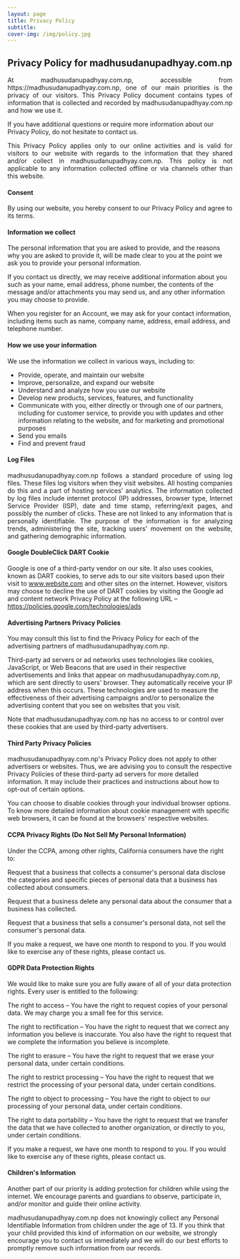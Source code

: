 ```yaml
---
layout: page
title: Privacy Policy
subtitle: 
cover-img: /img/policy.jpg
---
```


## Privacy Policy for madhusudanupadhyay.com.np
<div align="Justify"> At madhusudanupadhyay.com.np, accessible from https://madhusudanupadhyay.com.np, one of our main priorities is the privacy of our visitors. This Privacy Policy document contains types of information that is collected and recorded by madhusudanupadhyay.com.np and how we use it.</div>

If you have additional questions or require more information about our Privacy Policy, do not hesitate to contact us.

<div align="Justify"> This Privacy Policy applies only to our online activities and is valid for visitors to our website with regards to the information that they shared and/or collect in madhusudanupadhyay.com.np. This policy is not applicable to any information collected offline or via channels other than this website.  </div>

#### Consent
By using our website, you hereby consent to our Privacy Policy and agree to its terms.

#### Information we collect
The personal information that you are asked to provide, and the reasons why you are asked to provide it, will be made clear to you at the point we ask you to provide your personal information.

If you contact us directly, we may receive additional information about you such as your name, email address, phone number, the contents of the message and/or attachments you may send us, and any other information you may choose to provide.

When you register for an Account, we may ask for your contact information, including items such as name, company name, address, email address, and telephone number.

#### How we use your information
We use the information we collect in various ways, including to:

- Provide, operate, and maintain our website
- Improve, personalize, and expand our website
- Understand and analyze how you use our website
- Develop new products, services, features, and functionality
- Communicate with you, either directly or through one of our partners, including for customer service, to provide you with updates and other information relating to the website, and for marketing and promotional purposes
- Send you emails
- Find and prevent fraud

#### Log Files
<div align="Justify"> madhusudanupadhyay.com.np follows a standard procedure of using log files. These files log visitors when they visit websites. All hosting companies do this and a part of hosting services' analytics. The information collected by log files include internet protocol (IP) addresses, browser type, Internet Service Provider (ISP), date and time stamp, referring/exit pages, and possibly the number of clicks. These are not linked to any information that is personally identifiable. The purpose of the information is for analyzing trends, administering the site, tracking users' movement on the website, and gathering demographic information.</div>

#### Google DoubleClick DART Cookie
Google is one of a third-party vendor on our site. It also uses cookies, known as DART cookies, to serve ads to our site visitors based upon their visit to www.website.com and other sites on the internet. However, visitors may choose to decline the use of DART cookies by visiting the Google ad and content network Privacy Policy at the following URL – https://policies.google.com/technologies/ads

#### Advertising Partners Privacy Policies
You may consult this list to find the Privacy Policy for each of the advertising partners of madhusudanupadhyay.com.np.

Third-party ad servers or ad networks uses technologies like cookies, JavaScript, or Web Beacons that are used in their respective advertisements and links that appear on madhusudanupadhyay.com.np, which are sent directly to users' browser. They automatically receive your IP address when this occurs. These technologies are used to measure the effectiveness of their advertising campaigns and/or to personalize the advertising content that you see on websites that you visit.

Note that madhusudanupadhyay.com.np has no access to or control over these cookies that are used by third-party advertisers.

#### Third Party Privacy Policies
madhusudanupadhyay.com.np's Privacy Policy does not apply to other advertisers or websites. Thus, we are advising you to consult the respective Privacy Policies of these third-party ad servers for more detailed information. It may include their practices and instructions about how to opt-out of certain options.

You can choose to disable cookies through your individual browser options. To know more detailed information about cookie management with specific web browsers, it can be found at the browsers' respective websites.

#### CCPA Privacy Rights (Do Not Sell My Personal Information)
Under the CCPA, among other rights, California consumers have the right to:

Request that a business that collects a consumer's personal data disclose the categories and specific pieces of personal data that a business has collected about consumers.

Request that a business delete any personal data about the consumer that a business has collected.

Request that a business that sells a consumer's personal data, not sell the consumer's personal data.

If you make a request, we have one month to respond to you. If you would like to exercise any of these rights, please contact us.

#### GDPR Data Protection Rights
We would like to make sure you are fully aware of all of your data protection rights. Every user is entitled to the following:

The right to access – You have the right to request copies of your personal data. We may charge you a small fee for this service.

The right to rectification – You have the right to request that we correct any information you believe is inaccurate. You also have the right to request that we complete the information you believe is incomplete.

The right to erasure – You have the right to request that we erase your personal data, under certain conditions.

The right to restrict processing – You have the right to request that we restrict the processing of your personal data, under certain conditions.

The right to object to processing – You have the right to object to our processing of your personal data, under certain conditions.

The right to data portability – You have the right to request that we transfer the data that we have collected to another organization, or directly to you, under certain conditions.

If you make a request, we have one month to respond to you. If you would like to exercise any of these rights, please contact us.

#### Children's Information
Another part of our priority is adding protection for children while using the internet. We encourage parents and guardians to observe, participate in, and/or monitor and guide their online activity.

madhusudanupadhyay.com.np does not knowingly collect any Personal Identifiable Information from children under the age of 13. If you think that your child provided this kind of information on our website, we strongly encourage you to contact us immediately and we will do our best efforts to promptly remove such information from our records.